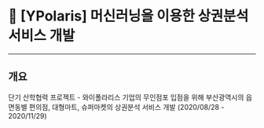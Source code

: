 # 🎯 [YPolaris] 머신러닝을 이용한 상권분석 서비스 개발
---
## 개요
단기 산학협력 프로젝트 - 와이폴라리스 기업의 무인점포 입점을 위해 부산광역시의 읍면동별 편의점, 대형마트, 슈퍼마켓의 상권분석 서비스 개발 (2020/08/28 - 2020/11/29)
